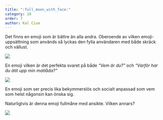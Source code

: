 ```yaml
---
title: ":full_moon_with_face:"
category: 10
order: 7
author: Kal Cium
---
```


Det finns en emoji som är bättre än alla andra. Oberoende av vilken emoji-uppsättning som används så lyckas den fylla användaren med både skräck och vällust.

<img src="https://dbuggen.s3.amazonaws.com/google.png" class="no-crop">

En emoji vilken är det perfekta svaret på både *“Vem är du?”* och *“Varför har du ätit upp min matlåda?”*

<img src="https://dbuggen.s3.amazonaws.com/apple.png" class="no-crop">

En emoji som ser precis lika bekymmerslös och socialt anpassad som vem som helst någonsin kan önska sig.

Naturligtvis är denna emoji fullmåne med ansikte. Vilken annars?

<img src="https://dbuggen.s3.amazonaws.com/emojidex.png" class="no-crop">

